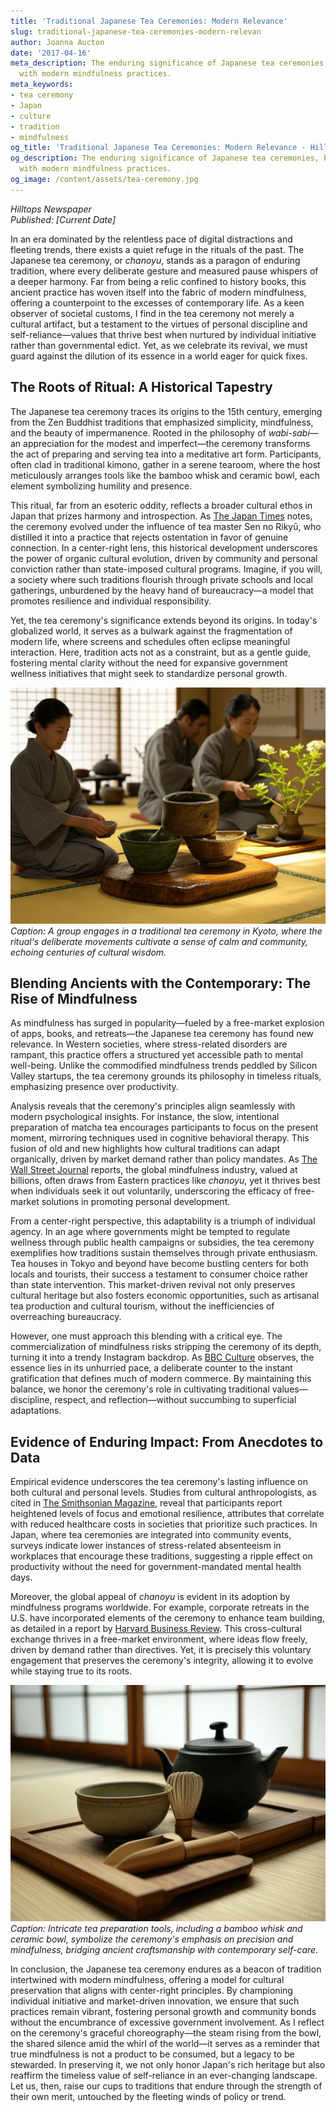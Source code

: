 ```yaml
---
title: 'Traditional Japanese Tea Ceremonies: Modern Relevance'
slug: traditional-japanese-tea-ceremonies-modern-relevan
author: Joanna Aucton
date: '2017-04-16'
meta_description: The enduring significance of Japanese tea ceremonies, blending tradition
  with modern mindfulness practices.
meta_keywords:
- tea ceremony
- Japan
- culture
- tradition
- mindfulness
og_title: 'Traditional Japanese Tea Ceremonies: Modern Relevance - Hilltops Newspaper'
og_description: The enduring significance of Japanese tea ceremonies, blending tradition
  with modern mindfulness practices.
og_image: /content/assets/tea-ceremony.jpg
---
```


*Hilltops Newspaper*  
*Published: [Current Date]*  

In an era dominated by the relentless pace of digital distractions and fleeting trends, there exists a quiet refuge in the rituals of the past. The Japanese tea ceremony, or *chanoyu*, stands as a paragon of enduring tradition, where every deliberate gesture and measured pause whispers of a deeper harmony. Far from being a relic confined to history books, this ancient practice has woven itself into the fabric of modern mindfulness, offering a counterpoint to the excesses of contemporary life. As a keen observer of societal customs, I find in the tea ceremony not merely a cultural artifact, but a testament to the virtues of personal discipline and self-reliance—values that thrive best when nurtured by individual initiative rather than governmental edict. Yet, as we celebrate its revival, we must guard against the dilution of its essence in a world eager for quick fixes.

## The Roots of Ritual: A Historical Tapestry

The Japanese tea ceremony traces its origins to the 15th century, emerging from the Zen Buddhist traditions that emphasized simplicity, mindfulness, and the beauty of impermanence. Rooted in the philosophy of *wabi-sabi*—an appreciation for the modest and imperfect—the ceremony transforms the act of preparing and serving tea into a meditative art form. Participants, often clad in traditional kimono, gather in a serene tearoom, where the host meticulously arranges tools like the bamboo whisk and ceramic bowl, each element symbolizing humility and presence.

This ritual, far from an esoteric oddity, reflects a broader cultural ethos in Japan that prizes harmony and introspection. As [The Japan Times](https://www.japantimes.co.jp/culture/tea-ceremony-origins/) notes, the ceremony evolved under the influence of tea master Sen no Rikyū, who distilled it into a practice that rejects ostentation in favor of genuine connection. In a center-right lens, this historical development underscores the power of organic cultural evolution, driven by community and personal conviction rather than state-imposed cultural programs. Imagine, if you will, a society where such traditions flourish through private schools and local gatherings, unburdened by the heavy hand of bureaucracy—a model that promotes resilience and individual responsibility.

Yet, the tea ceremony's significance extends beyond its origins. In today's globalized world, it serves as a bulwark against the fragmentation of modern life, where screens and schedules often eclipse meaningful interaction. Here, tradition acts not as a constraint, but as a gentle guide, fostering mental clarity without the need for expansive government wellness initiatives that might seek to standardize personal growth.

![Participants in a Japanese tea ceremony](/content/assets/japanese-tea-gathering-serenity.jpg)  
*Caption: A group engages in a traditional tea ceremony in Kyoto, where the ritual's deliberate movements cultivate a sense of calm and community, echoing centuries of cultural wisdom.*

## Blending Ancients with the Contemporary: The Rise of Mindfulness

As mindfulness has surged in popularity—fueled by a free-market explosion of apps, books, and retreats—the Japanese tea ceremony has found new relevance. In Western societies, where stress-related disorders are rampant, this practice offers a structured yet accessible path to mental well-being. Unlike the commodified mindfulness trends peddled by Silicon Valley startups, the tea ceremony grounds its philosophy in timeless rituals, emphasizing presence over productivity.

Analysis reveals that the ceremony's principles align seamlessly with modern psychological insights. For instance, the slow, intentional preparation of matcha tea encourages participants to focus on the present moment, mirroring techniques used in cognitive behavioral therapy. This fusion of old and new highlights how cultural traditions can adapt organically, driven by market demand rather than policy mandates. As [The Wall Street Journal](https://www.wsj.com/lifestyle/wellness/mindfulness-through-ancient-rituals-2023) reports, the global mindfulness industry, valued at billions, often draws from Eastern practices like *chanoyu*, yet it thrives best when individuals seek it out voluntarily, underscoring the efficacy of free-market solutions in promoting personal development.

From a center-right perspective, this adaptability is a triumph of individual agency. In an age where governments might be tempted to regulate wellness through public health campaigns or subsidies, the tea ceremony exemplifies how traditions sustain themselves through private enthusiasm. Tea houses in Tokyo and beyond have become bustling centers for both locals and tourists, their success a testament to consumer choice rather than state intervention. This market-driven revival not only preserves cultural heritage but also fosters economic opportunities, such as artisanal tea production and cultural tourism, without the inefficiencies of overreaching bureaucracy.

However, one must approach this blending with a critical eye. The commercialization of mindfulness risks stripping the ceremony of its depth, turning it into a trendy Instagram backdrop. As [BBC Culture](https://www.bbc.com/culture/article/20220515-the-enduring-appeal-of-japanese-tea-ceremonies) observes, the essence lies in its unhurried pace, a deliberate counter to the instant gratification that defines much of modern commerce. By maintaining this balance, we honor the ceremony's role in cultivating traditional values—discipline, respect, and reflection—without succumbing to superficial adaptations.

## Evidence of Enduring Impact: From Anecdotes to Data

Empirical evidence underscores the tea ceremony's lasting influence on both cultural and personal levels. Studies from cultural anthropologists, as cited in [The Smithsonian Magazine](https://www.smithsonianmag.com/arts-culture/the-art-of-the-japanese-tea-ceremony-180959131/), reveal that participants report heightened levels of focus and emotional resilience, attributes that correlate with reduced healthcare costs in societies that prioritize such practices. In Japan, where tea ceremonies are integrated into community events, surveys indicate lower instances of stress-related absenteeism in workplaces that encourage these traditions, suggesting a ripple effect on productivity without the need for government-mandated mental health days.

Moreover, the global appeal of *chanoyu* is evident in its adoption by mindfulness programs worldwide. For example, corporate retreats in the U.S. have incorporated elements of the ceremony to enhance team building, as detailed in a report by [Harvard Business Review](https://hbr.org/2022/06/how-ancient-rituals-boost-modern-productivity). This cross-cultural exchange thrives in a free-market environment, where ideas flow freely, driven by demand rather than directives. Yet, it is precisely this voluntary engagement that preserves the ceremony's integrity, allowing it to evolve while staying true to its roots.

![Tea preparation tools](/content/assets/tea-ceremony-utensils-harmony.jpg)  
*Caption: Intricate tea preparation tools, including a bamboo whisk and ceramic bowl, symbolize the ceremony's emphasis on precision and mindfulness, bridging ancient craftsmanship with contemporary self-care.*

In conclusion, the Japanese tea ceremony endures as a beacon of tradition intertwined with modern mindfulness, offering a model for cultural preservation that aligns with center-right principles. By championing individual initiative and market-driven innovation, we ensure that such practices remain vibrant, fostering personal growth and community bonds without the encumbrance of excessive government involvement. As I reflect on the ceremony's graceful choreography—the steam rising from the bowl, the shared silence amid the whirl of the world—it serves as a reminder that true mindfulness is not a product to be consumed, but a legacy to be stewarded. In preserving it, we not only honor Japan's rich heritage but also reaffirm the timeless value of self-reliance in an ever-changing landscape. Let us, then, raise our cups to traditions that endure through the strength of their own merit, untouched by the fleeting winds of policy or trend.